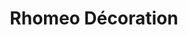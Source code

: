 ---
title: "Rhomeo Décoration"
url: /le-mesnil-esnard/rhomeo-decoration/
shop: décoration intérieure
---